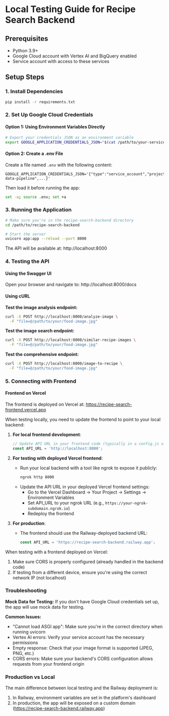 # Local Testing Guide for Recipe Search Backend

## Prerequisites
- Python 3.9+
- Google Cloud account with Vertex AI and BigQuery enabled
- Service account with access to these services

## Setup Steps

### 1. Install Dependencies
```bash
pip install -r requirements.txt
```

### 2. Set Up Google Cloud Credentials

#### Option 1: Using Environment Variables Directly
```bash
# Export your credentials JSON as an environment variable
export GOOGLE_APPLICATION_CREDENTIALS_JSON="$(cat /path/to/your-service-account.json)"
```

#### Option 2: Create a .env File
Create a file named `.env` with the following content:
```
GOOGLE_APPLICATION_CREDENTIALS_JSON='{"type":"service_account","project_id":"recipe-data-pipeline",...}'
```

Then load it before running the app:
```bash
set -a; source .env; set +a
```

### 3. Running the Application
```bash
# Make sure you're in the recipe-search-backend directory
cd /path/to/recipe-search-backend

# Start the server
uvicorn app:app --reload --port 8000
```

The API will be available at: http://localhost:8000

### 4. Testing the API

#### Using the Swagger UI
Open your browser and navigate to: http://localhost:8000/docs

#### Using cURL

**Test the image analysis endpoint:**
```bash
curl -X POST http://localhost:8000/analyze-image \
  -F "file=@/path/to/your/food-image.jpg"
```

**Test the image search endpoint:**
```bash
curl -X POST http://localhost:8000/similar-recipe-images \
  -F "file=@/path/to/your/food-image.jpg"
```

**Test the comprehensive endpoint:**
```bash
curl -X POST http://localhost:8000/image-to-recipe \
  -F "file=@/path/to/your/food-image.jpg"
```

### 5. Connecting with Frontend

#### Frontend on Vercel
The frontend is deployed on Vercel at: https://recipe-search-frontend.vercel.app

When testing locally, you need to update the frontend to point to your local backend:

1. **For local frontend development**:
   ```javascript
   // Update API URL in your frontend code (typically in a config.js or similar file)
   const API_URL = 'http://localhost:8000';
   ```

2. **For testing with deployed Vercel frontend**:
   - Run your local backend with a tool like ngrok to expose it publicly:
     ```bash
     ngrok http 8000
     ```
   - Update the API URL in your deployed Vercel frontend settings:
     - Go to the Vercel Dashboard → Your Project → Settings → Environment Variables
     - Set API_URL to your ngrok URL (e.g., `https://your-ngrok-subdomain.ngrok.io`)
     - Redeploy the frontend

3. **For production**:
   - The frontend should use the Railway-deployed backend URL:
     ```javascript
     const API_URL = 'https://recipe-search-backend.railway.app';
     ```

When testing with a frontend deployed on Vercel:
1. Make sure CORS is properly configured (already handled in the backend code)
2. If testing from a different device, ensure you're using the correct network IP (not localhost)

### Troubleshooting

**Mock Data for Testing:**
If you don't have Google Cloud credentials set up, the app will use mock data for testing.

**Common Issues:**
- "Cannot load ASGI app": Make sure you're in the correct directory when running uvicorn
- Vertex AI errors: Verify your service account has the necessary permissions
- Empty response: Check that your image format is supported (JPEG, PNG, etc.)
- CORS errors: Make sure your backend's CORS configuration allows requests from your frontend origin

### Production vs Local
The main difference between local testing and the Railway deployment is:
1. In Railway, environment variables are set in the platform's dashboard
2. In production, the app will be exposed on a custom domain (https://recipe-search-backend.railway.app) 